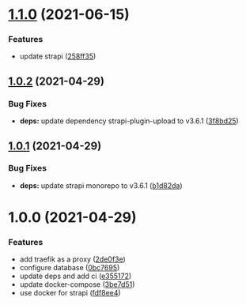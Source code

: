 # [1.1.0](https://github.com/insuusvenerati/notes-backend/compare/1.0.2...1.1.0) (2021-06-15)


### Features

* update strapi ([258ff35](https://github.com/insuusvenerati/notes-backend/commit/258ff35f70e106912afbe1b161fb7591191e4173))

## [1.0.2](https://github.com/insuusvenerati/notes-backend/compare/1.0.1...1.0.2) (2021-04-29)


### Bug Fixes

* **deps:** update dependency strapi-plugin-upload to v3.6.1 ([3f8bd25](https://github.com/insuusvenerati/notes-backend/commit/3f8bd258cb9fa0aced0d2907a54f196a1c4b024a))

## [1.0.1](https://github.com/insuusvenerati/notes-backend/compare/1.0.0...1.0.1) (2021-04-29)


### Bug Fixes

* **deps:** update strapi monorepo to v3.6.1 ([b1d82da](https://github.com/insuusvenerati/notes-backend/commit/b1d82dab02345466d9441eae37de5465cc0879cf))

# 1.0.0 (2021-04-29)


### Features

* add traefik as a proxy ([2de0f3e](https://github.com/insuusvenerati/notes-backend/commit/2de0f3e7137e64c3037d4efcbe76506f5ecf27e1))
* configure database ([0bc7695](https://github.com/insuusvenerati/notes-backend/commit/0bc76954a73b088a5b80da2bc2c912c0c5d177fb))
* update deps and add ci ([e355172](https://github.com/insuusvenerati/notes-backend/commit/e355172bb0d84fd1c07157b51fa74965e8af44c9))
* update docker-compose ([3be7d51](https://github.com/insuusvenerati/notes-backend/commit/3be7d518bd60d180d6e6f94f7bf4ef53ace9461c))
* use docker for strapi ([fdf8ee4](https://github.com/insuusvenerati/notes-backend/commit/fdf8ee40408a2f69a5045376f48ed712838841ab))

